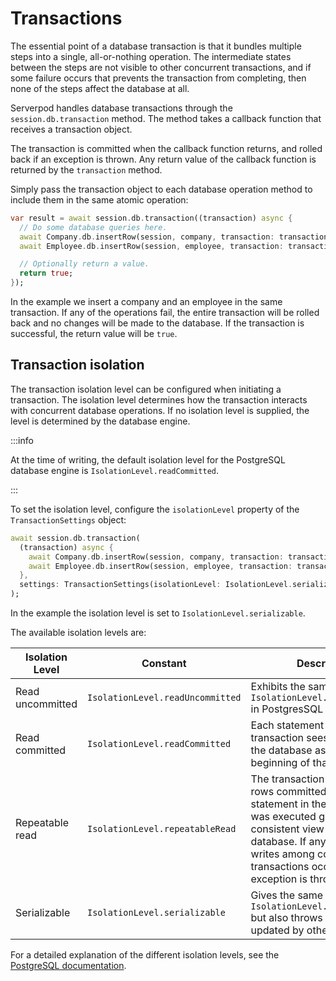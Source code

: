 # Transactions

The essential point of a database transaction is that it bundles multiple steps into a single, all-or-nothing operation. The intermediate states between the steps are not visible to other concurrent transactions, and if some failure occurs that prevents the transaction from completing, then none of the steps affect the database at all.

Serverpod handles database transactions through the `session.db.transaction` method. The method takes a callback function that receives a transaction object. 

The transaction is committed when the callback function returns, and rolled back if an exception is thrown. Any return value of the callback function is returned by the `transaction` method.

Simply pass the transaction object to each database operation method to include them in the same atomic operation:

```dart
var result = await session.db.transaction((transaction) async {
  // Do some database queries here.
  await Company.db.insertRow(session, company, transaction: transaction);
  await Employee.db.insertRow(session, employee, transaction: transaction);

  // Optionally return a value.
  return true;
});
```

In the example we insert a company and an employee in the same transaction. If any of the operations fail, the entire transaction will be rolled back and no changes will be made to the database. If the transaction is successful, the return value will be `true`.

## Transaction isolation

The transaction isolation level can be configured when initiating a transaction. The isolation level determines how the transaction interacts with concurrent database operations. If no isolation level is supplied, the level is determined by the database engine.

:::info

At the time of writing, the default isolation level for the PostgreSQL database engine is `IsolationLevel.readCommitted`.

:::

To set the isolation level, configure the `isolationLevel` property of the `TransactionSettings` object:

```dart
await session.db.transaction(
  (transaction) async {
    await Company.db.insertRow(session, company, transaction: transaction);
    await Employee.db.insertRow(session, employee, transaction: transaction);
  },
  settings: TransactionSettings(isolationLevel: IsolationLevel.serializable),
);
```

In the example the isolation level is set to `IsolationLevel.serializable`.

The available isolation levels are:

| Isolation Level | Constant              | Description |
|-----------------|-----------------------|-------------|
| Read uncommitted | `IsolationLevel.readUncommitted` | Exhibits the same behavior as `IsolationLevel.readCommitted` in PostgresSQL |
| Read committed | `IsolationLevel.readCommitted` | Each statement in the transaction sees a snapshot of the database as of the beginning of that statement. |
| Repeatable read | `IsolationLevel.repeatableRead` | The transaction only observes rows committed before the first statement in the transaction was executed giving a consistent view of the database. If any conflicting writes among concurrent transactions occur, an exception is thrown. |
| Serializable | `IsolationLevel.serializable` | Gives the same guarantees as `IsolationLevel.repeatableRead` but also throws if read rows are updated by other transactions. |

For a detailed explanation of the different isolation levels, see the [PostgreSQL documentation](https://www.postgresql.org/docs/current/transaction-iso.html).
